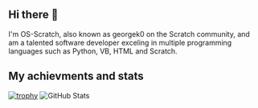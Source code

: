 ## Hi there 👋
I'm OS-Scratch, also known as georgek0 on the Scratch community, and am a talented software developer exceling in multiple programming languages such as Python, VB, HTML and Scratch.
<!--
**OS-Scratch/OS-Scratch** is a ✨ _special_ ✨ repository because its `README.md` (this file) appears on your GitHub profile.

Here are some ideas to get you started:

- 🔭 I’m currently working on ...
- 🌱 I’m currently learning ...
- 👯 I’m looking to collaborate on ...
- 🤔 I’m looking for help with ...
- 💬 Ask me about ...
- 📫 How to reach me: ...
- 😄 Pronouns: ...
- ⚡ Fun fact: ...
-->
## My achievments and stats
[![trophy](https://github-profile-trophy.vercel.app/?username=os-scratch)](https://github.com/ryo-ma/github-profile-trophy)
![GitHub Stats](https://github-readme-stats.vercel.app/api?username=OS-Scratch)
<img src="https://komarev.com/ghpvc/?username=OS-scratch&style=flat-square&color=blue" alt=""/>
